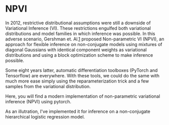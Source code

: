 # NPVI

In 2012, restrictive distributional assumptions were still a downside of Variational Inference (VI). These restrictions engulfed both variational distributions and model families in which inference was possible. In this adverse scenario, Gershman et. Al.[1]  proposed Non-parametric VI (NPVI), an approach for flexible inference on non-conjugate models using mixtures of diagonal Gaussians with identical component weights as variational distributions and using a block optimization scheme to make inference possible.

Some eight years latter, automatic differentiation toolboxes (PyTorch and Tensorflow) are everywhere. 
With these tools, we could do the same with much more ease simply using the reparameterization trick and a few samples from the variational distribution.  

Here, you will find a modern implementation of non-parametric variational inference (NPVI) using pytorch.

As an illutration, I've implemented it for inference on a non-conjugate hierarchical logistic regression model.

[1]: http://gershmanlab.webfactional.com/pubs/GershmanHoffmanBlei12.pdf
